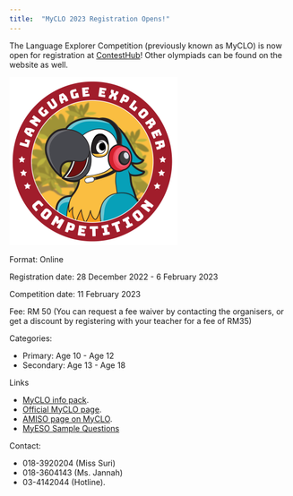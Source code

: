 ```yaml
---
title:  "MyCLO 2023 Registration Opens!"
---
```


The Language Explorer Competition (previously known as MyCLO) is now open for registration at [ContestHub](https://contesthub.my/register)! Other olympiads can be found on the website as well.

![Language Explorer Competition 2023 Poster](/assets/images/language-explorer-competition.png)

Format: Online  

Registration date: 28 December 2022 - 6 February 2023

Competition date: 11 February 2023

Fee: RM 50 (You can request a fee waiver by contacting the organisers, or get a discount by registering with your teacher for a fee of RM35)

Categories:
- Primary: Age 10 - Age 12
- Secondary: Age 13 - Age 18

Links
- [MyCLO info pack](https://myclo.my/wp-content/uploads/2023/01/LANGUAGE-EXPLORER-COMPETITION.pdf).
- [Official MyCLO page](https://myclo.my/).
- [AMISO page on MyCLO](https://amiso.my/iol/).
- [MyESO Sample Questions](https://drive.google.com/file/d/1iyiW_hTFIF1BQt6XEKi71CLPRxT_ZIHv/view?usp=sharing)

Contact:
- 018-3920204 (Miss Suri)
- 018-3604143 (Ms. Jannah)
- 03-4142044 (Hotline). 